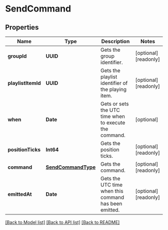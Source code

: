 # SendCommand

## Properties
Name | Type | Description | Notes
------------ | ------------- | ------------- | -------------
**groupId** | **UUID** | Gets the group identifier. | [optional] [readonly] 
**playlistItemId** | **UUID** | Gets the playlist identifier of the playing item. | [optional] [readonly] 
**when** | **Date** | Gets or sets the UTC time when to execute the command. | [optional] 
**positionTicks** | **Int64** | Gets the position ticks. | [optional] [readonly] 
**command** | [**SendCommandType**](SendCommandType.md) | Gets the command. | [optional] [readonly] 
**emittedAt** | **Date** | Gets the UTC time when this command has been emitted. | [optional] [readonly] 

[[Back to Model list]](../README.md#documentation-for-models) [[Back to API list]](../README.md#documentation-for-api-endpoints) [[Back to README]](../README.md)


